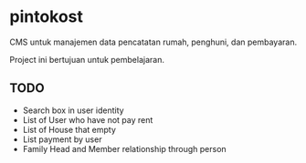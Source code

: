 # pintokost

CMS untuk manajemen data pencatatan rumah, penghuni, dan pembayaran.

Project ini bertujuan untuk pembelajaran.

## TODO
- Search box in user identity
- List of User who have not pay rent
- List of House that empty
- List payment by user
- Family Head and Member relationship through person
